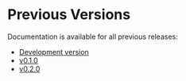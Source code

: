 # Previous Versions

Documentation is available for all previous releases:

* [Development version](../current/)
* [v0.1.0](../v0.1.0/)
* [v0.2.0](../v0.2.0/)
